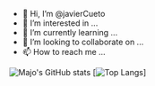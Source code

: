 - 👋 Hi, I’m @javierCueto
- 👀 I’m interested in ...
- 🌱 I’m currently learning ...
- 💞️ I’m looking to collaborate on ...
- 📫 How to reach me ...

![Majo's GitHub stats](https://github-readme-stats.vercel.app/api?username=javiercueto&hide=contribs,prs&theme=buefy&show_icons=true) 
[![Top Langs](https://github-readme-stats.vercel.app/api/top-langs/?username=javiercueto&layout=compact&theme=buefy)]


<!---
javierCueto/javierCueto is a ✨ special ✨ repository because its `README.md` (this file) appears on your GitHub profile.
You can click the Preview link to take a look at your changes.
--->
